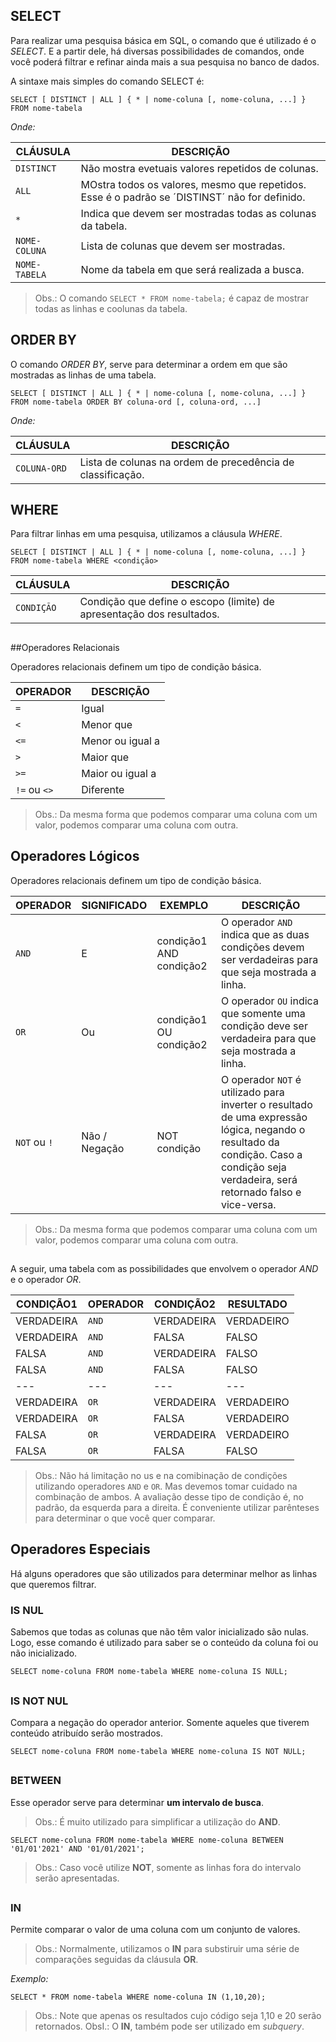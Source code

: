 ## SELECT

Para realizar uma pesquisa básica em SQL, o comando que é utilizado é o *SELECT*. E a partir dele, há diversas possibilidades de comandos, onde você poderá filtrar e refinar ainda mais a sua pesquisa no banco de dados.

A sintaxe mais simples do comando SELECT é: 

`SELECT [ DISTINCT | ALL ] { * | nome-coluna [, nome-coluna, ...] } FROM nome-tabela`

*Onde:*

**CLÁUSULA** | **DESCRIÇÃO**
--- | ---
`DISTINCT` | Não mostra evetuais valores repetidos de colunas.
`ALL` | MOstra todos os valores, mesmo que repetidos. Esse é o padrão se ´DISTINST´ não for definido.
`*` | Indica que devem ser mostradas todas as colunas da tabela.
`NOME-COLUNA` | Lista de colunas que devem ser mostradas.
`NOME-TABELA` | Nome da tabela em que será realizada a busca.

>Obs.: O comando `SELECT * FROM nome-tabela;` é capaz de mostrar todas as linhas e coolunas da tabela.

##

## ORDER BY

O comando *ORDER BY*, serve para determinar a ordem em que são mostradas as linhas de uma tabela.

`SELECT [ DISTINCT | ALL ] { * | nome-coluna [, nome-coluna, ...] } FROM nome-tabela ORDER BY coluna-ord [, coluna-ord, ...]`

*Onde:*

**CLÁUSULA** | **DESCRIÇÃO**
--- | ---
`COLUNA-ORD` | Lista de colunas na ordem de precedência de classificação.

##

## WHERE

Para filtrar linhas em uma pesquisa, utilizamos a cláusula  *WHERE*.

`SELECT [ DISTINCT | ALL ] { * | nome-coluna [, nome-coluna, ...] } FROM nome-tabela WHERE <condição>`

**CLÁUSULA** | **DESCRIÇÃO**
--- | ---
`CONDIÇÃO` | Condição que define o escopo (limite) de apresentação dos resultados.

##

##Operadores Relacionais

Operadores relacionais definem um tipo de condição básica.

**OPERADOR** | **DESCRIÇÃO**
--- | ---
`=` | Igual
`<` | Menor que
`<=` | Menor ou igual a
`>` | Maior que
`>=` | Maior ou igual a
`!=` ou `<>` | Diferente

>Obs.: Da mesma forma que podemos comparar uma coluna com um valor, podemos comparar uma coluna com outra.

## 

## Operadores Lógicos

Operadores relacionais definem um tipo de condição básica.

**OPERADOR** | **SIGNIFICADO** | **EXEMPLO** | **DESCRIÇÃO**
--- | --- | --- | ---
`AND` | E | condição1 AND condição2 | O operador `AND` indica que as duas condições devem ser verdadeiras para que seja mostrada a linha.
`OR` | Ou | condição1 OU condição2 | O operador `OU` indica que somente uma condição deve ser verdadeira para que seja mostrada a linha.
`NOT` ou `!` | Não / Negação | NOT condição | O operador `NOT` é utilizado para inverter o resultado de uma expressão lógica, negando o resultado da condição. Caso a condição seja verdadeira, será retornado falso e vice-versa.

>Obs.: Da mesma forma que podemos comparar uma coluna com um valor, podemos comparar uma coluna com outra.

## 

A seguir, uma tabela com as possibilidades que envolvem o operador *AND* e o operador *OR*.

**CONDIÇÃO1** | **OPERADOR** | **CONDIÇÃO2** | **RESULTADO**
--- | --- | --- | ---
VERDADEIRA | `AND` | VERDADEIRA | VERDADEIRO
VERDADEIRA | `AND` | FALSA | FALSO
FALSA | `AND` | VERDADEIRA | FALSO
FALSA | `AND` | FALSA | FALSO
--- | --- | --- | ---
VERDADEIRA | `OR` | VERDADEIRA | VERDADEIRO
VERDADEIRA | `OR` | FALSA | VERDADEIRO
FALSA | `OR` | VERDADEIRA | VERDADEIRO
FALSA | `OR` | FALSA | FALSO


>Obs.: Não há limitação no us e na comibinação de condições utilizando operadores `AND` e `OR`. Mas devemos tomar cuidado na combinação de ambos. A avaliação desse tipo de condição é, no padrão, da esquerda para a direita. É conveniente utilizar parênteses para determinar o que você quer comparar.

##

## Operadores Especiais

Há alguns operadores que são utilizados para determinar melhor as linhas que queremos filtrar.

### IS NUL

Sabemos que todas as colunas que não têm valor inicializado são nulas. Logo, esse comando é utilizado para saber se o conteúdo da coluna foi ou não inicializado.

`SELECT nome-coluna FROM nome-tabela WHERE nome-coluna IS NULL;`

## 

### IS NOT NUL

Compara a negação do operador anterior. Somente aqueles que tiverem conteúdo atribuído serão mostrados.

`SELECT nome-coluna FROM nome-tabela WHERE nome-coluna IS NOT NULL;`

## 

### BETWEEN

Esse operador serve para determinar **um intervalo de busca**.

>Obs.: É muito utilizado para simplificar a utilização do **AND**.

`SELECT nome-coluna FROM nome-tabela WHERE nome-coluna BETWEEN '01/01'2021' AND '01/01/2021';`

>Obs.: Caso você utilize **NOT**, somente as linhas fora do intervalo serão apresentadas.

## 


### IN

Permite comparar o valor de uma coluna com um conjunto de valores.

>Obs.: Normalmente, utilizamos o **IN** para substiruir uma série de comparações seguidas da cláusula **OR**.

*Exemplo:*

`SELECT * FROM nome-tabela WHERE nome-coluna IN (1,10,20);`

>Obs.: Note que apenas os resultados cujo código seja 1,10 e 20 serão retornados.
>ObsI.: O **IN**, também pode ser utilizado em *subquery*.